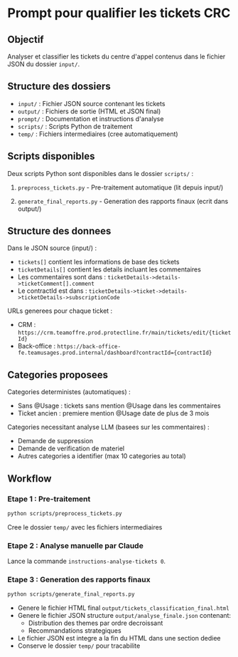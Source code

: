 # Prompt pour qualifier les tickets CRC

## Objectif

Analyser et classifier les tickets du centre d'appel contenus dans le fichier JSON du dossier `input/`.

## Structure des dossiers

- `input/` : Fichier JSON source contenant les tickets
- `output/` : Fichiers de sortie (HTML et JSON final)
- `prompt/` : Documentation et instructions d'analyse
- `scripts/` : Scripts Python de traitement
- `temp/` : Fichiers intermediaires (cree automatiquement)

## Scripts disponibles

Deux scripts Python sont disponibles dans le dossier `scripts/` :

1. `preprocess_tickets.py` - Pre-traitement automatique (lit depuis input/)

2. `generate_final_reports.py` - Generation des rapports finaux (ecrit dans output/)


## Structure des donnees

Dans le JSON source (input/) :
- `tickets[]` contient les informations de base des tickets
- `ticketDetails[]` contient les details incluant les commentaires
- Les commentaires sont dans : `ticketDetails->details->ticketComment[].comment`
- Le contractId est dans : `ticketDetails->ticket->details->ticketDetails->subscriptionCode`

URLs generees pour chaque ticket :
- CRM : `https://crm.teamoffre.prod.protectline.fr/main/tickets/edit/{ticketId}`
- Back-office : `https://back-office-fe.teamusages.prod.internal/dashboard?contractId={contractId}`

## Categories proposees

Categories deterministes (automatiques) :
- Sans @Usage : tickets sans mention @Usage dans les commentaires
- Ticket ancien : premiere mention @Usage date de plus de 3 mois

Categories necessitant analyse LLM (basees sur les commentaires) :
- Demande de suppression
- Demande de verification de materiel
- Autres categories a identifier (max 10 categories au total)

## Workflow

### Etape 1 : Pre-traitement
```bash
python scripts/preprocess_tickets.py
```
Cree le dossier `temp/` avec les fichiers intermediaires

### Etape 2 : Analyse manuelle par Claude
Lance la commande `instructions-analyse-tickets 0`.


### Etape 3 : Generation des rapports finaux
```bash
python scripts/generate_final_reports.py
```
- Genere le fichier HTML final `output/tickets_classification_final.html`
- Genere le fichier JSON structure `output/analyse_finale.json` contenant:
  - Distribution des themes par ordre decroissant
  - Recommandations strategiques
- Le fichier JSON est integre a la fin du HTML dans une section dediee
- Conserve le dossier `temp/` pour tracabilite




